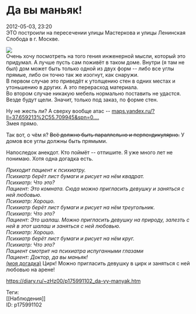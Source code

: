 Да вы маньяк!
==============

   
 2012-05-03, 23:20   
  ЭТО построили на пересечении улицы Мастеркова и улицы Ленинская Слобода в г. Москве.   
   
   [![](http://s019.radikal.ru/i631/1205/c0/dbc50f861c13t.jpg)](http://radikal.ru/F/s019.radikal.ru/i631/1205/c0/dbc50f861c13.jpg)     
 Очень хочу посмотреть на того гения инженерной мысли, который это придумал. А лучше пусть сам поживёт в таком доме. Внутри (я там не был) дом может быть только одной из двух форм -- либо все углы прямые, либо он точно так же изогнут, как снаружи.   
 В первом случае это приведёт к утолщению стен в одних местах и утоньшению в других. А это перерасход материала.   
 Во втором случае никакую мебель нормально поставить не удастся. Везде будут щели. Значит, только под заказ, по форме стен.   
   
 Ну не жесть ли? А сверху вообще атас --  [maps.yandex.ru/?ll=37.659213%2C55.709945&spn=0....](https://maps.yandex.ru/?ll=37.659213%2C55.709945&spn=0.010085%2C0.004543&z=17&l=map)    
 Змея прямо.   
   
 Так вот, о чём я?  ~~Всё должно быть параллельно и перпендикулярно.~~  У домов все углы должны быть прямыми.   
   
 Напоследок анекдот. Кто поймёт -- отпишите. Я уже много лет не понимаю. Хотя одна догадка есть.   
   
  *Приходит пациент к психиатру.   
 Психиатр берёт лист бумаги и рисует на нём квадрат.   
 Психиатр: Что это?   
 Пациент: Это комната. Сюда можно пригласить девушку и заняться с ней любовью.   
 Психиатр: Хорошо.   
 Психиатр берёт лист бумаги и рисует на нём треугольник.   
 Психиатр: Что это?   
 Пациент: Это шалаш. Можно пригласить девушку на природу, залезть с ней в этот шалаш и заняться с ней любовью.   
 Психиатр: Хорошо.   
 Психиатр берёт лист бумаги и рисует на нём круг.   
 Психиатр: Что это?   
 Пациент смотрит на психиатра испуганными глазами   
 Пациент: Доктор, да вы маньяк!*    
  [(моя догадка)](https://zHz00.diary.ru/p175991102.htm?index=1#linkmore175991102m1)    Цирк! Можно пригласить девушку в цирк и заняться с ней любовью на арене!     
    
 <https://diary.ru/~zHz00/p175991102_da-vy-manyak.htm>   
   
 Теги:   
 [[Наблюдения]]   
 ID: p175991102